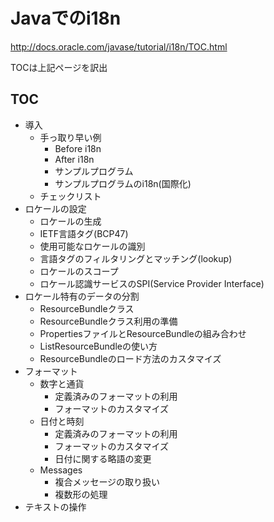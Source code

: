 # Javaでのi18n
http://docs.oracle.com/javase/tutorial/i18n/TOC.html

TOCは上記ページを訳出

## TOC
* 導入
  * 手っ取り早い例
    * Before i18n
    * After i18n
    * サンプルプログラム
    * サンプルプログラムのi18n(国際化)
  * チェックリスト
* ロケールの設定
  * ロケールの生成
  * IETF言語タグ(BCP47)
  * 使用可能なロケールの識別
  * 言語タグのフィルタリングとマッチング(lookup)
  * ロケールのスコープ
  * ロケール認識サービスのSPI(Service Provider Interface)
* ロケール特有のデータの分割
  * ResourceBundleクラス
  * ResourceBundleクラス利用の準備
  * PropertiesファイルとResourceBundleの組み合わせ
  * ListResourceBundleの使い方
  * ResourceBundleのロード方法のカスタマイズ
* フォーマット
  * 数字と通貨
    * 定義済みのフォーマットの利用
    * フォーマットのカスタマイズ
  * 日付と時刻
    * 定義済みのフォーマットの利用
    * フォーマットのカスタマイズ
    * 日付に関する略語の変更
  * Messages
    * 複合メッセージの取り扱い
    * 複数形の処理
* テキストの操作